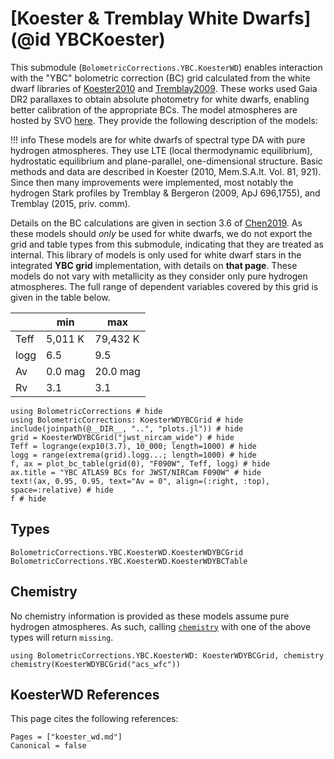 # [Koester & Tremblay White Dwarfs](@id YBCKoester)

This submodule (`BolometricCorrections.YBC.KoesterWD`) enables interaction with the "YBC" bolometric correction (BC) grid calculated from the white dwarf libraries of [Koester2010](@citet) and [Tremblay2009](@citet). These works used Gaia DR2 parallaxes to obtain absolute photometry for white dwarfs, enabling better calibration of the appropriate BCs. The model atmospheres are hosted by SVO [here](http://svo2.cab.inta-csic.es/theory/newov2/index.php). They provide the following description of the models:

!!! info 
    These models are for white dwarfs of spectral type DA with pure hydrogen atmospheres. They use LTE (local thermodynamic equilibrium), hydrostatic equilibrium and plane-parallel, one-dimensional structure. Basic methods and data are described in Koester (2010, Mem.S.A.It. Vol. 81, 921). Since then many improvements were implemented, most notably the hydrogen Stark profiles by Tremblay & Bergeron (2009, ApJ 696,1755), and Tremblay (2015, priv. comm).

Details on the BC calculations are given in section 3.6 of [Chen2019](@citet). As these models should *only* be used for white dwarfs, we do not export the grid and table types from this submodule, indicating that they are treated as internal. This library of models is only used for white dwarf stars in the integrated **YBC grid** implementation, with details on **that page**. These models do not vary with metallicity as they consider only pure hydrogen atmospheres. The full range of dependent variables covered by this grid is given in the table below.

|        | min    | max   |
|--------|--------|-------|
| Teff   | 5,011 K | 79,432 K |
| logg   | 6.5  | 9.5   |
| Av     | 0.0 mag    | 20.0 mag   |
| Rv     | 3.1    | 3.1   | 

```@example
using BolometricCorrections # hide
using BolometricCorrections: KoesterWDYBCGrid # hide
include(joinpath(@__DIR__, "..", "plots.jl")) # hide
grid = KoesterWDYBCGrid("jwst_nircam_wide") # hide
Teff = logrange(exp10(3.7), 10_000; length=1000) # hide
logg = range(extrema(grid).logg...; length=1000) # hide
f, ax = plot_bc_table(grid(0), "F090W", Teff, logg) # hide
ax.title = "YBC ATLAS9 BCs for JWST/NIRCam F090W" # hide
text!(ax, 0.95, 0.95, text="Av = 0", align=(:right, :top), space=:relative) # hide
f # hide
```

## Types

```@docs
BolometricCorrections.YBC.KoesterWD.KoesterWDYBCGrid
BolometricCorrections.YBC.KoesterWD.KoesterWDYBCTable
```

## Chemistry
No chemistry information is provided as these models assume pure hydrogen atmospheres. As such, calling [`chemistry`](@ref) with one of the above types will return `missing`.

```@example
using BolometricCorrections.YBC.KoesterWD: KoesterWDYBCGrid, chemistry
chemistry(KoesterWDYBCGrid("acs_wfc"))
```

## KoesterWD References
This page cites the following references:

```@bibliography
Pages = ["koester_wd.md"]
Canonical = false
```